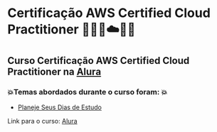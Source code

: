 # Certificação AWS Certified Cloud Practitioner 👨🏻‍💻☁️🧠🚀
## Curso Certificação AWS Certified Cloud Practitioner na [Alura](https://www.alura.com.br/formacao-aws-certified-cloud-practitioner)
### 💥Temas abordados durante o curso foram: 💥
- [Planeje Seus Dias de Estudo](https://github.com/romulovieira777/Certificacao_AWS_Certified_Cloud_Practitioner/tree/main/Planeje_Seus_Dias_de_Estudo)

Link para o curso: [Alura](https://www.alura.com.br/formacao-aws-certified-cloud-practitioner)
